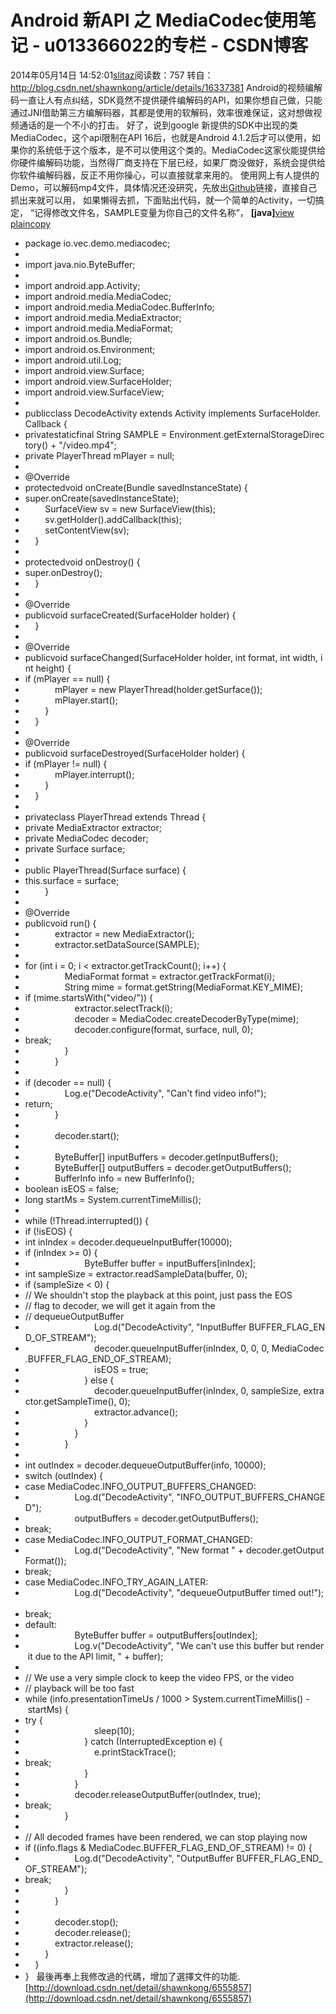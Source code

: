 # Android 新API 之 MediaCodec使用笔记 - u013366022的专栏 - CSDN博客
2014年05月14日 14:52:01[slitaz](https://me.csdn.net/u013366022)阅读数：757
转自：http://blog.csdn.net/shawnkong/article/details/16337381
Android的视频编解码一直让人有点纠结，SDK竟然不提供硬件编解码的API，如果你想自己做，只能通过JNI借助第三方编解码器，其都是使用的软解码，效率很难保证，这对想做视频通话的是一个不小的打击。
好了，说到google 新提供的SDK中出现的类MediaCodec，这个api限制在API 16后，也就是Android 4.1.2后才可以使用，如果你的系统低于这个版本，是不可以使用这个类的。MediaCodec这家伙能提供给你硬件编解码功能，当然得厂商支持在下层已经，如果厂商没做好，系统会提供给你软件编解码器，反正不用你操心，可以直接就拿来用的。
使用网上有人提供的Demo，可以解码mp4文件，具体情况还没研究，先放出[Github](https://github.com/vecio/MediaCodecDemo)链接，直接自己抓出来就可以用，
如果懒得去抓，下面贴出代码，就一个简单的Activity，一切搞定，
“记得修改文件名，SAMPLE变量为你自己的文件名称”，
**[java]**[view
 plain](http://blog.csdn.net/shawnkong/article/details/16337381#)[copy](http://blog.csdn.net/shawnkong/article/details/16337381#)
- package io.vec.demo.mediacodec;  
- 
- import java.nio.ByteBuffer;  
- 
- import android.app.Activity;  
- import android.media.MediaCodec;  
- import android.media.MediaCodec.BufferInfo;  
- import android.media.MediaExtractor;  
- import android.media.MediaFormat;  
- import android.os.Bundle;  
- import android.os.Environment;  
- import android.util.Log;  
- import android.view.Surface;  
- import android.view.SurfaceHolder;  
- import android.view.SurfaceView;  
- 
- publicclass DecodeActivity extends Activity implements SurfaceHolder.Callback {  
- privatestaticfinal String SAMPLE = Environment.getExternalStorageDirectory() + "/video.mp4";  
- private PlayerThread mPlayer = null;  
- 
- @Override
- protectedvoid onCreate(Bundle savedInstanceState) {  
- super.onCreate(savedInstanceState);  
-         SurfaceView sv = new SurfaceView(this);  
-         sv.getHolder().addCallback(this);  
-         setContentView(sv);  
-     }  
- 
- protectedvoid onDestroy() {  
- super.onDestroy();  
-     }  
- 
- @Override
- publicvoid surfaceCreated(SurfaceHolder holder) {  
-     }  
- 
- @Override
- publicvoid surfaceChanged(SurfaceHolder holder, int format, int width, int height) {  
- if (mPlayer == null) {  
-             mPlayer = new PlayerThread(holder.getSurface());  
-             mPlayer.start();  
-         }  
-     }  
- 
- @Override
- publicvoid surfaceDestroyed(SurfaceHolder holder) {  
- if (mPlayer != null) {  
-             mPlayer.interrupt();  
-         }  
-     }  
- 
- privateclass PlayerThread extends Thread {  
- private MediaExtractor extractor;  
- private MediaCodec decoder;  
- private Surface surface;  
- 
- public PlayerThread(Surface surface) {  
- this.surface = surface;  
-         }  
- 
- @Override
- publicvoid run() {  
-             extractor = new MediaExtractor();  
-             extractor.setDataSource(SAMPLE);  
- 
- for (int i = 0; i < extractor.getTrackCount(); i++) {  
-                 MediaFormat format = extractor.getTrackFormat(i);  
-                 String mime = format.getString(MediaFormat.KEY_MIME);  
- if (mime.startsWith("video/")) {  
-                     extractor.selectTrack(i);  
-                     decoder = MediaCodec.createDecoderByType(mime);  
-                     decoder.configure(format, surface, null, 0);  
- break;  
-                 }  
-             }  
- 
- if (decoder == null) {  
-                 Log.e("DecodeActivity", "Can't find video info!");  
- return;  
-             }  
- 
-             decoder.start();  
- 
-             ByteBuffer[] inputBuffers = decoder.getInputBuffers();  
-             ByteBuffer[] outputBuffers = decoder.getOutputBuffers();  
-             BufferInfo info = new BufferInfo();  
- boolean isEOS = false;  
- long startMs = System.currentTimeMillis();  
- 
- while (!Thread.interrupted()) {  
- if (!isEOS) {  
- int inIndex = decoder.dequeueInputBuffer(10000);  
- if (inIndex >= 0) {  
-                         ByteBuffer buffer = inputBuffers[inIndex];  
- int sampleSize = extractor.readSampleData(buffer, 0);  
- if (sampleSize < 0) {  
- // We shouldn't stop the playback at this point, just pass the EOS
- // flag to decoder, we will get it again from the
- // dequeueOutputBuffer
-                             Log.d("DecodeActivity", "InputBuffer BUFFER_FLAG_END_OF_STREAM");  
-                             decoder.queueInputBuffer(inIndex, 0, 0, 0, MediaCodec.BUFFER_FLAG_END_OF_STREAM);  
-                             isEOS = true;  
-                         } else {  
-                             decoder.queueInputBuffer(inIndex, 0, sampleSize, extractor.getSampleTime(), 0);  
-                             extractor.advance();  
-                         }  
-                     }  
-                 }  
- 
- int outIndex = decoder.dequeueOutputBuffer(info, 10000);  
- switch (outIndex) {  
- case MediaCodec.INFO_OUTPUT_BUFFERS_CHANGED:  
-                     Log.d("DecodeActivity", "INFO_OUTPUT_BUFFERS_CHANGED");  
-                     outputBuffers = decoder.getOutputBuffers();  
- break;  
- case MediaCodec.INFO_OUTPUT_FORMAT_CHANGED:  
-                     Log.d("DecodeActivity", "New format " + decoder.getOutputFormat());  
- break;  
- case MediaCodec.INFO_TRY_AGAIN_LATER:  
-                     Log.d("DecodeActivity", "dequeueOutputBuffer timed out!");  
- break;  
- default:  
-                     ByteBuffer buffer = outputBuffers[outIndex];  
-                     Log.v("DecodeActivity", "We can't use this buffer but render it due to the API limit, " + buffer);  
- 
- // We use a very simple clock to keep the video FPS, or the video
- // playback will be too fast
- while (info.presentationTimeUs / 1000 > System.currentTimeMillis() - startMs) {  
- try {  
-                             sleep(10);  
-                         } catch (InterruptedException e) {  
-                             e.printStackTrace();  
- break;  
-                         }  
-                     }  
-                     decoder.releaseOutputBuffer(outIndex, true);  
- break;  
-                 }  
- 
- // All decoded frames have been rendered, we can stop playing now
- if ((info.flags & MediaCodec.BUFFER_FLAG_END_OF_STREAM) != 0) {  
-                     Log.d("DecodeActivity", "OutputBuffer BUFFER_FLAG_END_OF_STREAM");  
- break;  
-                 }  
-             }  
- 
-             decoder.stop();  
-             decoder.release();  
-             extractor.release();  
-         }  
-     }  
- }  
最後再奉上我修改過的代碼，增加了選擇文件的功能.
[http://download.csdn.net/detail/shawnkong/6555857](http://download.csdn.net/detail/shawnkong/6555857)
